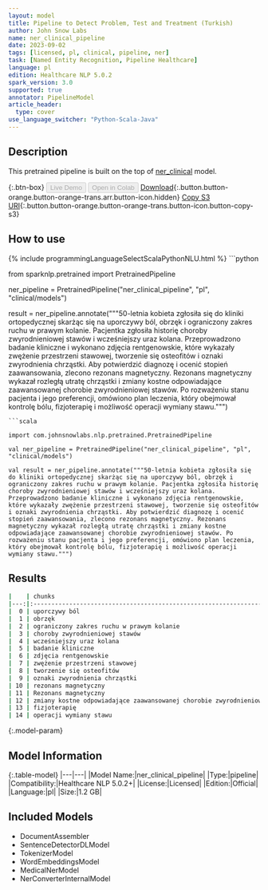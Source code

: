 ```yaml
---
layout: model
title: Pipeline to Detect Problem, Test and Treatment (Turkish)
author: John Snow Labs
name: ner_clinical_pipeline
date: 2023-09-02
tags: [licensed, pl, clinical, pipeline, ner]
task: [Named Entity Recognition, Pipeline Healthcare]
language: pl
edition: Healthcare NLP 5.0.2
spark_version: 3.0
supported: true
annotator: PipelineModel
article_header:
  type: cover
use_language_switcher: "Python-Scala-Java"
---
```


## Description

This pretrained pipeline is built on the top of [ner_clinical](https://nlp.johnsnowlabs.com/2023/08/29/ner_clinical_tr.html) model.

{:.btn-box}
<button class="button button-orange" disabled>Live Demo</button>
<button class="button button-orange" disabled>Open in Colab</button>
[Download](https://s3.amazonaws.com/auxdata.johnsnowlabs.com/clinical/models/ner_clinical_pipeline_pl_5.0.2_3.0_1693690126965.zip){:.button.button-orange.button-orange-trans.arr.button-icon.hidden}
[Copy S3 URI](s3://auxdata.johnsnowlabs.com/clinical/models/ner_clinical_pipeline_pl_5.0.2_3.0_1693690126965.zip){:.button.button-orange.button-orange-trans.button-icon.button-copy-s3}

## How to use



<div class="tabs-box" markdown="1">
{% include programmingLanguageSelectScalaPythonNLU.html %}
```python

from sparknlp.pretrained import PretrainedPipeline

ner_pipeline = PretrainedPipeline("ner_clinical_pipeline", "pl", "clinical/models")

result = ner_pipeline.annotate("""50-letnia kobieta zgłosiła się do kliniki ortopedycznej skarżąc się na uporczywy ból, obrzęk i ograniczony zakres ruchu w prawym kolanie. Pacjentka zgłosiła historię choroby zwyrodnieniowej stawów i wcześniejszy uraz kolana. Przeprowadzono badanie kliniczne i wykonano zdjęcia rentgenowskie, które wykazały zwężenie przestrzeni stawowej, tworzenie się osteofitów i oznaki zwyrodnienia chrząstki. Aby potwierdzić diagnozę i ocenić stopień zaawansowania, zlecono rezonans magnetyczny. Rezonans magnetyczny wykazał rozległą utratę chrząstki i zmiany kostne odpowiadające zaawansowanej chorobie zwyrodnieniowej stawów. Po rozważeniu stanu pacjenta i jego preferencji, omówiono plan leczenia, który obejmował kontrolę bólu, fizjoterapię i możliwość operacji wymiany stawu.""")

```
```scala

import com.johnsnowlabs.nlp.pretrained.PretrainedPipeline

val ner_pipeline = PretrainedPipeline("ner_clinical_pipeline", "pl", "clinical/models")

val result = ner_pipeline.annotate("""50-letnia kobieta zgłosiła się do kliniki ortopedycznej skarżąc się na uporczywy ból, obrzęk i ograniczony zakres ruchu w prawym kolanie. Pacjentka zgłosiła historię choroby zwyrodnieniowej stawów i wcześniejszy uraz kolana. Przeprowadzono badanie kliniczne i wykonano zdjęcia rentgenowskie, które wykazały zwężenie przestrzeni stawowej, tworzenie się osteofitów i oznaki zwyrodnienia chrząstki. Aby potwierdzić diagnozę i ocenić stopień zaawansowania, zlecono rezonans magnetyczny. Rezonans magnetyczny wykazał rozległą utratę chrząstki i zmiany kostne odpowiadające zaawansowanej chorobie zwyrodnieniowej stawów. Po rozważeniu stanu pacjenta i jego preferencji, omówiono plan leczenia, który obejmował kontrolę bólu, fizjoterapię i możliwość operacji wymiany stawu.""")

```
</div>

## Results

```bash
|    | chunks                                                                    |   begin |   end | entities   |
|---:|:--------------------------------------------------------------------------|--------:|------:|:-----------|
|  0 | uporczywy ból                                                             |      71 |    83 | PROBLEM    |
|  1 | obrzęk                                                                    |      86 |    91 | PROBLEM    |
|  2 | ograniczony zakres ruchu w prawym kolanie                                 |      95 |   135 | PROBLEM    |
|  3 | choroby zwyrodnieniowej stawów                                            |     166 |   195 | PROBLEM    |
|  4 | wcześniejszy uraz kolana                                                  |     199 |   222 | PROBLEM    |
|  5 | badanie kliniczne                                                         |     240 |   256 | TEST       |
|  6 | zdjęcia rentgenowskie                                                     |     269 |   289 | TEST       |
|  7 | zwężenie przestrzeni stawowej                                             |     307 |   335 | PROBLEM    |
|  8 | tworzenie się osteofitów                                                  |     338 |   361 | PROBLEM    |
|  9 | oznaki zwyrodnienia chrząstki                                             |     365 |   393 | PROBLEM    |
| 10 | rezonans magnetyczny                                                      |     461 |   480 | TEST       |
| 11 | Rezonans magnetyczny                                                      |     483 |   502 | TEST       |
| 12 | zmiany kostne odpowiadające zaawansowanej chorobie zwyrodnieniowej stawów |     540 |   612 | PROBLEM    |
| 13 | fizjoterapię                                                              |     719 |   730 | TREATMENT  |
| 14 | operacji wymiany stawu                                                    |     744 |   765 | TREATMENT  |
```

{:.model-param}
## Model Information

{:.table-model}
|---|---|
|Model Name:|ner_clinical_pipeline|
|Type:|pipeline|
|Compatibility:|Healthcare NLP 5.0.2+|
|License:|Licensed|
|Edition:|Official|
|Language:|pl|
|Size:|1.2 GB|

## Included Models

- DocumentAssembler
- SentenceDetectorDLModel
- TokenizerModel
- WordEmbeddingsModel
- MedicalNerModel
- NerConverterInternalModel
